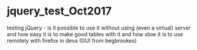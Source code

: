 # jquery_test_Oct2017
testing jQuery - is it possible to use it without using (even a virtual) server
and how easy it is to make good tables with it
and how slow it is to use remotely with firefox in deva (GUI from begbrookes)
